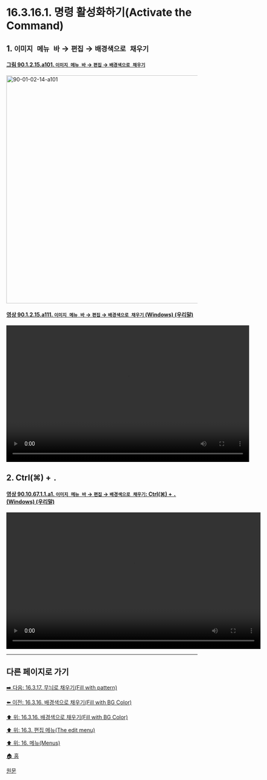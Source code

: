 # 16.3.16.1. 명령 활성화하기(Activate the Command)

<a id="16-03-15-01-s1"></a>

## 1. `이미지 메뉴 바` → `편집` → `배경색으로 채우기`

<a id="90-01-02-15-a101"></a>

#### [그림 90.1.2.15.a101. `이미지 메뉴 바` → `편집` → `배경색으로 채우기`](./90-01-02-15-fill_with_bg_color.md#90-01-02-15-a101)
<img width="980" height="601" alt="90-01-02-14-a101" src="https://github.com/user-attachments/assets/d5cfcc05-6507-42ad-825c-e7038bcb6ea3" />

<a id="90-01-02-15-a111"></a>

#### [영상 90.1.2.15.a111. `이미지 메뉴 바` → `편집` → `배경색으로 채우기` (Windows) (우리말)](./90-01-02-15-fill_with_bg_color.md#90-01-02-15-a111)
<video controls="controls" width="640" height="360" src="https://github.com/user-attachments/assets/0d61ccd2-4bc2-41d9-99f2-122cf945927f"></video>

<a id="16-03-15-01-s2"></a>

## 2. Ctrl(⌘) + `.`

<a id="90-10-67-01-01-a1"></a>

#### [영상 90.10.67.1.1.a1. `이미지 메뉴 바` → `편집` → `배경색으로 채우기`: Ctrl(⌘) + `.` (Windows) (우리말)](./90-10-67-01-01-ctrl_period.md#90-10-67-01-01-a1)
<video controls="controls" width="670" height="360" src="https://github.com/user-attachments/assets/b3d56e7e-478e-4901-bfd9-3eef35e52315"></video>

***

## 다른 페이지로 가기

[➡️ 다음: 16.3.17. 무늬로 채우기(Fill with pattern)](./16-03-17-00-fill-with-pattern.md)

[⬅️ 이전: 16.3.16. 배경색으로 채우기(Fill with BG Color)](./16-03-16-00-fill-with-bg-color.md)

[⬆️ 위: 16.3.16. 배경색으로 채우기(Fill with BG Color)](./16-03-16-00-fill-with-bg-color.md)

[⬆️ 위: 16.3. 편집 메뉴(The edit menu)](./16-03-00-the-edit-menu.md)

[⬆️ 위: 16. 메뉴(Menus)](./16-00-menus.md)

[🏠 홈](./00-home.md)

[원문](https://docs.gimp.org/2.10/ko/gimp-edit-fill-bg.html#idm24010)